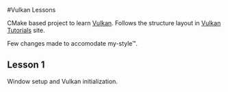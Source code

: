 #Vulkan Lessons

CMake based project to learn [Vulkan](https://www.khronos.org/vulkan/).
Follows the structure layout in [Vulkan Tutorials](https://vulkan-tutorial.com/) site.

Few changes made to accomodate my-style™.

## Lesson 1
Window setup and Vulkan initialization.
